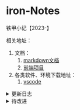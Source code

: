 # iron-Notes
铁甲小记【2023-】

相关地址：

1. 文档：
   1. [markdown文档](https://www.runoob.com/markdown/md-tutorial.html)
   2. [前端项目](https://github.com/lin-xin/vue-manage-system)
2. 各类软件、环境下载地址：
   1. [vscode](https://code.visualstudio.com/)



<details>
<summary>更新日志</summary>

- 2023-11-27:
	- [x] 学习api请求：GET请求，具体更新在tools/request
	- [x] 更新前端项目
	- [x] POST请求
- 2023-11-28:
	- [x] 学习api请求：POST请求，具体更新在tools/request
	- [x] 把js和python的脚本都写成可运行的简单程序：
	- [x] 将js文件再简化
- 2023-11-29:
	- [x] 更新项目书签
	- [x] 更新后端项目初步模型 
- 2023-12-01:
	- [x] 连接后端与数据库
	- [x] 更换前端项目模板
	- [x] 更新数据库模型文档
- 2023-12-16:
	- [x] 更新前几日数据库刷题记录
- 2024-02-22:
	- [x] 更新前端页面：登录
	- [x] 数据库增加学习记录表
	- [x] 更新后端：登录和学习记录的拉取
- 2024-02-25:
	- [x] 学习记录的拉取、添加。
- 2024-02-26:
	- [x] 学习记录的删除。
	- [x] 添加contribution模块
</details>

<details>
<summary>待改进</summary>


- [ ] 密码使用MD5加密
- [ ] 请求使用RestAPI风格优化
- [ ] 数据库使用Redis+MySql优化 

	

</details>